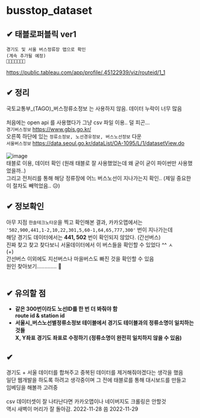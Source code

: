 # busstop_dataset
## ✔ 태블로퍼블릭 ver1 </br>
``` 
경기도 및 서울 버스정류장 맵으로 확인
(계속 추가될 예정)
🔽🔽🔽🔽🔽🔽🔽
```
https://public.tableau.com/app/profile/.45122939/viz/routeid/1_1 </br>

## ✔ 정리 </br>
국토교통부_(TAGO)_버스정류소정보 는 사용하지 않음. 데이터 누락이 너무 많음 </br>
</br>
처음에는 open api 를 사용했다가 그냥 csv 파일 이용.. 덜 피곤... </br>
`경기버스정보` https://www.gbis.go.kr/ </br>
오른쪽 하단에 있는 `정류소정보, 노선경유정보, 버스노선정보` 다운 </br>
`서울버스정보` https://data.seoul.go.kr/dataList/OA-1095/L/1/datasetView.do </br>
</br>
![image](https://user-images.githubusercontent.com/99319638/204149907-7b3d1791-44e9-447d-8b68-5df5f3bcc0cf.png) </br>
태블로 이용, 데이터 확인 (원래 태블로 잘 사용했었는데 왜 굳이 굳이 파이썬만 사용했었을까..) </br>
그리고 전처리를 통해 해당 정류장에 어느 버스노선이 지나가는지 확인.. (제일 중요한 이 절차도 빼먹었음.. 😥)
</br>
## ✔ 정보확인 </br>
아무 지점 `한솔테크노타운`을 찍고 확인해본 결과, 카카오맵에서는 </br>
`'502,900,441,1-2,10,22,301,5,60-1,64,65,777,300'` 번이 지나가는데 </br>
해당 경기도 데이터에서는 **441, 502** 번이 확인되지 않았다. (간선버스) </br>
진짜 찾고 찾고 찾다보니 서울데이터에서 이 버스들을 확인할 수 있었다 ^^ ㅅ </br>
(+) </br>
간선버스 이외에도 지선버스나 마을버스도 빠진 것을 확인할 수 있음 </br>
원인 찾아보기............. 🤯 </br>
</br>
## ✔ 유의할 점 </br>
- **같은 300번이라도 노선ID를 한 번 더 봐줘야 함** </br>
**route id & station id** </br>
- **서울시_버스노선별정류소정보 테이블에서 경기도 테이블과의 정류소명이 일치하는 것들 </br>
X, Y좌표 경기도 좌표로 수정하기 (정류소명이 완전히 일치하지 않을 수 있음)**</br>
## ✔ </br>
경기도 + 서울 데이터를 합쳐주고 중복된 데이터를 제거해줘야겠다는 생각을 했음 </br>
일단 웹개발을 하도록 하려고 생각중이며 그 전에 태블로를 통해 대시보드를 만들고 </br>
임베딩을 해볼까 고려중 </br>
</br>
csv 데이터셋이 잘 나타난다면 카카오맵이나 네이버지도 크롤링은 안할것 </br>
역시 새벽이 머리가 잘 돌아감.
2022-11-28 씀 2022-11-29 


